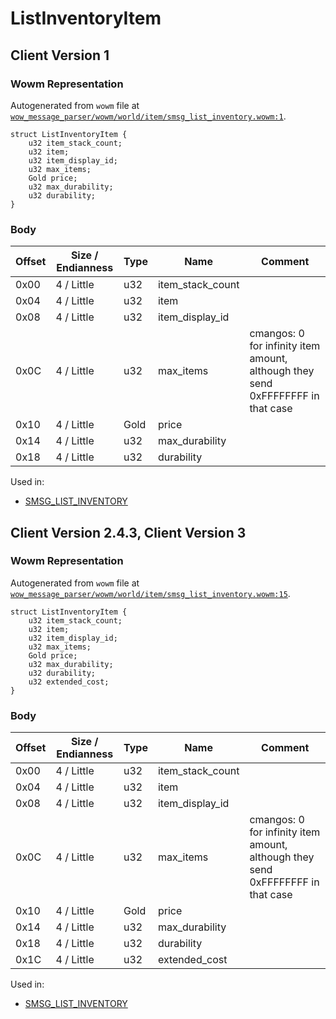 # ListInventoryItem

## Client Version 1

### Wowm Representation

Autogenerated from `wowm` file at [`wow_message_parser/wowm/world/item/smsg_list_inventory.wowm:1`](https://github.com/gtker/wow_messages/tree/main/wow_message_parser/wowm/world/item/smsg_list_inventory.wowm#L1).
```rust,ignore
struct ListInventoryItem {
    u32 item_stack_count;
    u32 item;
    u32 item_display_id;
    u32 max_items;
    Gold price;
    u32 max_durability;
    u32 durability;
}
```
### Body

| Offset | Size / Endianness | Type | Name | Comment |
| ------ | ----------------- | ---- | ---- | ------- |
| 0x00 | 4 / Little | u32 | item_stack_count |  |
| 0x04 | 4 / Little | u32 | item |  |
| 0x08 | 4 / Little | u32 | item_display_id |  |
| 0x0C | 4 / Little | u32 | max_items | cmangos: 0 for infinity item amount, although they send 0xFFFFFFFF in that case |
| 0x10 | 4 / Little | Gold | price |  |
| 0x14 | 4 / Little | u32 | max_durability |  |
| 0x18 | 4 / Little | u32 | durability |  |


Used in:
* [SMSG_LIST_INVENTORY](smsg_list_inventory.md)

## Client Version 2.4.3, Client Version 3

### Wowm Representation

Autogenerated from `wowm` file at [`wow_message_parser/wowm/world/item/smsg_list_inventory.wowm:15`](https://github.com/gtker/wow_messages/tree/main/wow_message_parser/wowm/world/item/smsg_list_inventory.wowm#L15).
```rust,ignore
struct ListInventoryItem {
    u32 item_stack_count;
    u32 item;
    u32 item_display_id;
    u32 max_items;
    Gold price;
    u32 max_durability;
    u32 durability;
    u32 extended_cost;
}
```
### Body

| Offset | Size / Endianness | Type | Name | Comment |
| ------ | ----------------- | ---- | ---- | ------- |
| 0x00 | 4 / Little | u32 | item_stack_count |  |
| 0x04 | 4 / Little | u32 | item |  |
| 0x08 | 4 / Little | u32 | item_display_id |  |
| 0x0C | 4 / Little | u32 | max_items | cmangos: 0 for infinity item amount, although they send 0xFFFFFFFF in that case |
| 0x10 | 4 / Little | Gold | price |  |
| 0x14 | 4 / Little | u32 | max_durability |  |
| 0x18 | 4 / Little | u32 | durability |  |
| 0x1C | 4 / Little | u32 | extended_cost |  |


Used in:
* [SMSG_LIST_INVENTORY](smsg_list_inventory.md)

